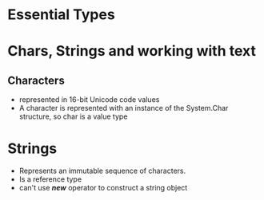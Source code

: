 ﻿# Essential Types

# Chars, Strings and working with text

## Characters

- represented in 16-bit Unicode code values
- A character is represented with an instance of the System.Char structure, so char is a value type

# Strings

- Represents an immutable sequence of characters.
- Is a reference type
- can't use ___new___ operator to construct a string object
